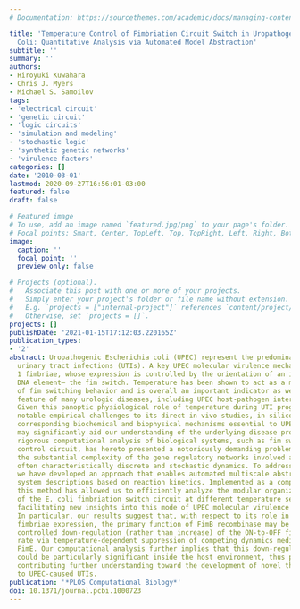 ```yaml
---
# Documentation: https://sourcethemes.com/academic/docs/managing-content/

title: 'Temperature Control of Fimbriation Circuit Switch in Uropathogenic Escherichia
  Coli: Quantitative Analysis via Automated Model Abstraction'
subtitle: ''
summary: ''
authors:
- Hiroyuki Kuwahara
- Chris J. Myers
- Michael S. Samoilov
tags:
- 'electrical circuit'
- 'genetic circuit'
- 'logic circuits'
- 'simulation and modeling'
- 'stochastic logic'
- 'synthetic genetic networks'
- 'virulence factors'
categories: []
date: '2010-03-01'
lastmod: 2020-09-27T16:56:01-03:00
featured: false
draft: false

# Featured image
# To use, add an image named `featured.jpg/png` to your page's folder.
# Focal points: Smart, Center, TopLeft, Top, TopRight, Left, Right, BottomLeft, Bottom, BottomRight.
image:
  caption: ''
  focal_point: ''
  preview_only: false

# Projects (optional).
#   Associate this post with one or more of your projects.
#   Simply enter your project's folder or file name without extension.
#   E.g. `projects = ["internal-project"]` references `content/project/deep-learning/index.md`.
#   Otherwise, set `projects = []`.
projects: []
publishDate: '2021-01-15T17:12:03.220165Z'
publication_types:
- '2'
abstract: Uropathogenic Escherichia coli (UPEC) represent the predominant cause of
  urinary tract infections (UTIs). A key UPEC molecular virulence mechanism is type
  1 fimbriae, whose expression is controlled by the orientation of an invertible chromosomal
  DNA element— the fim switch. Temperature has been shown to act as a major regulator
  of fim switching behavior and is overall an important indicator as well as functional
  feature of many urologic diseases, including UPEC host-pathogen interaction dynamics.
  Given this panoptic physiological role of temperature during UTI progression and
  notable empirical challenges to its direct in vivo studies, in silico modeling of
  corresponding biochemical and biophysical mechanisms essential to UPEC pathogenicity
  may significantly aid our understanding of the underlying disease processes. However,
  rigorous computational analysis of biological systems, such as fim switch temperature
  control circuit, has hereto presented a notoriously demanding problem due to both
  the substantial complexity of the gene regulatory networks involved as well as their
  often characteristically discrete and stochastic dynamics. To address these issues,
  we have developed an approach that enables automated multiscale abstraction of biological
  system descriptions based on reaction kinetics. Implemented as a computational tool,
  this method has allowed us to efficiently analyze the modular organization and behavior
  of the E. coli fimbriation switch circuit at different temperature settings, thus
  facilitating new insights into this mode of UPEC molecular virulence regulation.
  In particular, our results suggest that, with respect to its role in shutting down
  fimbriae expression, the primary function of FimB recombinase may be to effect a
  controlled down-regulation (rather than increase) of the ON-to-OFF fim switching
  rate via temperature-dependent suppression of competing dynamics mediated by recombinase
  FimE. Our computational analysis further implies that this down-regulation mechanism
  could be particularly significant inside the host environment, thus potentially
  contributing further understanding toward the development of novel therapeutic approaches
  to UPEC-caused UTIs.
publication: '*PLOS Computational Biology*'
doi: 10.1371/journal.pcbi.1000723
---
```

